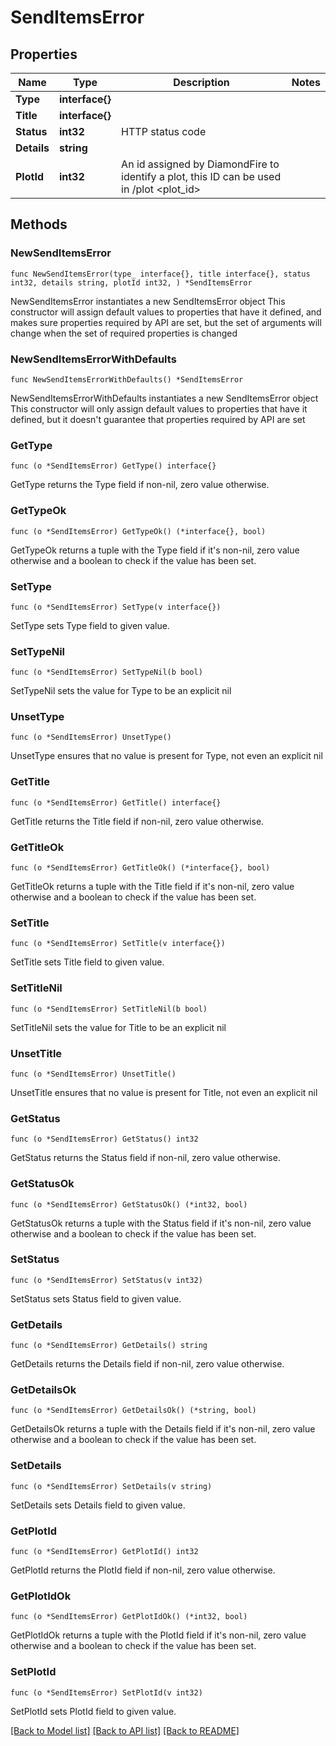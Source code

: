 # SendItemsError

## Properties

Name | Type | Description | Notes
------------ | ------------- | ------------- | -------------
**Type** | **interface{}** |  | 
**Title** | **interface{}** |  | 
**Status** | **int32** | HTTP status code | 
**Details** | **string** |  | 
**PlotId** | **int32** | An id assigned by DiamondFire to identify a plot, this ID can be used in /plot &lt;plot_id&gt; | 

## Methods

### NewSendItemsError

`func NewSendItemsError(type_ interface{}, title interface{}, status int32, details string, plotId int32, ) *SendItemsError`

NewSendItemsError instantiates a new SendItemsError object
This constructor will assign default values to properties that have it defined,
and makes sure properties required by API are set, but the set of arguments
will change when the set of required properties is changed

### NewSendItemsErrorWithDefaults

`func NewSendItemsErrorWithDefaults() *SendItemsError`

NewSendItemsErrorWithDefaults instantiates a new SendItemsError object
This constructor will only assign default values to properties that have it defined,
but it doesn't guarantee that properties required by API are set

### GetType

`func (o *SendItemsError) GetType() interface{}`

GetType returns the Type field if non-nil, zero value otherwise.

### GetTypeOk

`func (o *SendItemsError) GetTypeOk() (*interface{}, bool)`

GetTypeOk returns a tuple with the Type field if it's non-nil, zero value otherwise
and a boolean to check if the value has been set.

### SetType

`func (o *SendItemsError) SetType(v interface{})`

SetType sets Type field to given value.


### SetTypeNil

`func (o *SendItemsError) SetTypeNil(b bool)`

 SetTypeNil sets the value for Type to be an explicit nil

### UnsetType
`func (o *SendItemsError) UnsetType()`

UnsetType ensures that no value is present for Type, not even an explicit nil
### GetTitle

`func (o *SendItemsError) GetTitle() interface{}`

GetTitle returns the Title field if non-nil, zero value otherwise.

### GetTitleOk

`func (o *SendItemsError) GetTitleOk() (*interface{}, bool)`

GetTitleOk returns a tuple with the Title field if it's non-nil, zero value otherwise
and a boolean to check if the value has been set.

### SetTitle

`func (o *SendItemsError) SetTitle(v interface{})`

SetTitle sets Title field to given value.


### SetTitleNil

`func (o *SendItemsError) SetTitleNil(b bool)`

 SetTitleNil sets the value for Title to be an explicit nil

### UnsetTitle
`func (o *SendItemsError) UnsetTitle()`

UnsetTitle ensures that no value is present for Title, not even an explicit nil
### GetStatus

`func (o *SendItemsError) GetStatus() int32`

GetStatus returns the Status field if non-nil, zero value otherwise.

### GetStatusOk

`func (o *SendItemsError) GetStatusOk() (*int32, bool)`

GetStatusOk returns a tuple with the Status field if it's non-nil, zero value otherwise
and a boolean to check if the value has been set.

### SetStatus

`func (o *SendItemsError) SetStatus(v int32)`

SetStatus sets Status field to given value.


### GetDetails

`func (o *SendItemsError) GetDetails() string`

GetDetails returns the Details field if non-nil, zero value otherwise.

### GetDetailsOk

`func (o *SendItemsError) GetDetailsOk() (*string, bool)`

GetDetailsOk returns a tuple with the Details field if it's non-nil, zero value otherwise
and a boolean to check if the value has been set.

### SetDetails

`func (o *SendItemsError) SetDetails(v string)`

SetDetails sets Details field to given value.


### GetPlotId

`func (o *SendItemsError) GetPlotId() int32`

GetPlotId returns the PlotId field if non-nil, zero value otherwise.

### GetPlotIdOk

`func (o *SendItemsError) GetPlotIdOk() (*int32, bool)`

GetPlotIdOk returns a tuple with the PlotId field if it's non-nil, zero value otherwise
and a boolean to check if the value has been set.

### SetPlotId

`func (o *SendItemsError) SetPlotId(v int32)`

SetPlotId sets PlotId field to given value.



[[Back to Model list]](../README.md#documentation-for-models) [[Back to API list]](../README.md#documentation-for-api-endpoints) [[Back to README]](../README.md)



